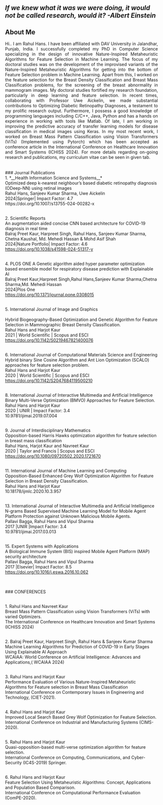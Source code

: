 
## _If we knew what it was we were doing, it would not be called research, would it?    -Albert Einstein_

  
## About Me
<div align="justify">
Hi.. I am Rahul Hans. I have been affiliated with DAV University in Jalandhar, Punjab, India. I successfully completed my PhD in Computer Science specializing in the design of innovative Nature-Inspired Metaheuristic Algorithms for Feature Selection in Machine Learning. The focus of my doctoral studies was on the development of the improvised variants of the Nature-Inspired Metaheuristic Algorithms for getting into the bottom of Feature Selection problem in Machine Learning. Apart from this, I worked on the feature selection for the Breast Density Classification and Breast Mass Classification problems, for the screening of the breast abnormality in mammogram images. My doctoral studies fortified my research foundation, particularly in deep learning and feature selection. In recent times, collaborating with Professor Uwe Aickelin, we made substantial contributions to Optimizing Diabetic Retinopathy Diagnoses, a testament to my prolific research output. Furthermore, I possess a good knowledge of programming languages including C/C++, Java, Python and has a hands on experience in working with tools like Matlab. Of late, I am working in improving the predictive accuracy of transfer learning models for disease classification in medical images using Keras. In my most recent work, I worked on Breast Mass Pattern Classification using Vision Transformers (ViTs) (Implemented using Pytorch) which has been accepted as conference article in the International Conference on Healthcare Innovation and Smart Systems (ICHISS 2024). For more details regarding on-going research and publications, my curriculum vitae can be seen in given tab. 
</div>
<br>
<br>
### Journal Publications
<br>1. *__Health Information Science and Systems__*	
<br>Optimized deep k-nearest neighbour’s based diabetic retinopathy diagnosis (ODeep-NN) using retinal images
<br>Rahul Hans, Sanjeev Kumar Sharma, Uwe Aickelin
<br>2024|Springer| Impact Factor: 4.7
<br>https://doi.org/10.1007/s13755-024-00282-x

<br>2.	Scientific Reports
<br>An augmentation aided concise CNN based architecture for COVID-19 diagnosis in real time
<br>Balraj Preet Kaur, Harpreet Singh, Rahul Hans, Sanjeev Kumar Sharma, Chetna Kaushal, Md. Mehedi Hassan & Mohd Asif Shah
<br>2024|Nature Portfolio| Impact Factor: 4.6
<br>https://doi.org/10.1038/s41598-024-51317-y

<br>4.	PLOS ONE	A Genetic algorithm aided hyper parameter optimization based ensemble model for respiratory disease prediction with 
Explainable AI
<br>Balraj Preet Kaur,Harpreet Singh,Rahul Hans,Sanjeev Kumar Sharma,Chetna Sharma,Md. Mehedi Hassan
<br>2024|Plos One
<br>https://doi.org/10.1371/journal.pone.0308015

<br>5.	International Journal of Image and Graphics         
<br>Hybrid Biogeography-Based Optimization and Genetic Algorithm for Feature Selection in Mammographic Breast Density Classification.
<br>Rahul Hans and Harjot Kaur 
<br>2021 | World Scientific | Scopus and ESCI
<br>https://doi.org/10.1142/S0219467821400076

<br>6.	International Journal of Computational Materials Science and Engineering
<br>Hybrid binary Sine Cosine Algorithm and Ant Lion Optimization (SCALO) approaches for feature selection problem.
<br>Rahul Hans and Harjot Kaur 
<br>2020 | World Scientific | Scopus and ESCI
<br>https://doi.org/10.1142/S2047684119500210


<br>8. International Journal of Interactive Multimedia and Artificial Intelligence
<br>Binary Multi-Verse Optimization (BMVO) Approaches for Feature Selection. 
<br>Rahul Hans and Harjot Kaur 
<br>2020 | UNIR | Impact Factor: 3.4
<br>10.9781/ijimai.2019.07.004

<br>9.	Journal of Interdisciplinary Mathematics
<br>Opposition-based Harris Hawks optimization algorithm for feature selection in breast mass classification
<br>Rahul Hans, Harjot Kaur and Navreet Kaur 
<br>2020 | Taylor and Francis | Scopus and ESCI
<br>https://doi.org/10.1080/09720502.2020.1721670


<br>11.	International Journal of Machine Learning and Computing
<br>Opposition-Based Enhanced Grey Wolf Optimization Algorithm for Feature Selection in Breast Density Classification.
<br>Rahul Hans and Harjot Kaur
<br>10.18178/ijmlc.2020.10.3.957


<br>13.	International Journal of Interactive Multimedia and Artificial Intelligence
<br>N-grams Based Supervised Machine Learning Model for Mobile Agent Platform Protection against Unknown Malicious Mobile Agents. 
<br>Pallavi Bagga, Rahul Hans and Vipul Sharma
<br>2017 |UNIR  |Impact Factor: 3.4
<br>10.9781/ijimai.2017.03.013

<br>15.	Expert Systems with Applications
<br>A Biological Immune System (BIS) inspired Mobile Agent Platform (MAP) security architecture
<br>Pallavi Bagga, Rahul Hans and Vipul Sharma
<br>2017 |Elsevier| Impact Factor: 8.5
<br>https://doi.org/10.1016/j.eswa.2016.10.062

<br>
<br>
### CONFERENCES

<br>1.	Rahul Hans and Navreet Kaur
<br>Breast Mass Pattern Classification using Vision Transformers (ViTs) with varied Optimizers.
<br>The International Conference on Healthcare Innovation and Smart Systems (ICHISS 2024)

<br>2.	Balraj Preet Kaur, Harpreet Singh, Rahul Hans & Sanjeev Kumar Sharma
<br>Machine Learning Algorithms for Prediction of COVID-19 in Early Stages Using Explainable AI Approach
<br>WCAIAA: World Conference on Artificial Intelligence: Advances and Applications,( WCAIAA 2024)

<br>3.	Rahul Hans and Harjot Kaur
<br>Performance Evaluation of Various Nature-Inspired Metaheuristic Algorithms for Feature  selection in Breast Mass Classification			<br>International Conference on Contemporary Issues in Engineering and Technology, (CIET-2021).

<br>4.	Rahul Hans and Harjot Kaur
<br>Improved Local Search Based Grey Wolf Optimization for Feature Selection. 
<br>International Conference on Industrial and Manufacturing Systems (CIMS-2020).

<br>5.	Rahul Hans and Harjot Kaur
<br>Quasi-opposition-based multi-verse optimization algorithm for feature selection. 
<br>International Conference on Computing, Communications, and Cyber-Security (IC4S-2019) Springer.

<br>6.	Rahul Hans and Harjot Kaur
<br>Feature Selection Using Metaheuristic Algorithms: Concept, Applications and Population Based Comparison.
<br>International Conference on Computational Performance Evaluation (ComPE-2020).





















